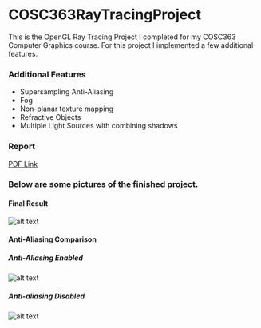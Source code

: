 # COSC363RayTracingProject
This is the OpenGL Ray Tracing Project I completed for my COSC363 Computer Graphics course. For this project I implemented a few additional features.
### Additional Features
* Supersampling Anti-Aliasing
* Fog
* Non-planar texture mapping
* Refractive Objects
* Multiple Light Sources with combining shadows

### Report

[PDF Link](https://pdfhost.io/v/Oxl.HyPrj_Microsoft_Word_COSC363Assignment2Reportdocx.pdf)

### Below are some pictures of the finished project.

#### Final Result
![alt text](https://i.imgur.com/WA5aw73.png "Ray Tracer Final")

#### Anti-Aliasing Comparison
##### Anti-Aliasing Enabled
![alt text](https://i.imgur.com/zOeI7qC.png "Ray Tracer AA")

##### Anti-aliasing Disabled
![alt text](https://i.imgur.com/Ou4wcWb.png "Ray Tracer No AA")
